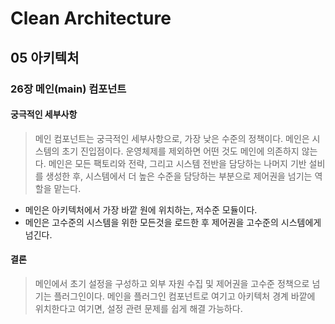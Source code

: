 # Clean Architecture

## 05 아키텍처

### 26장 메인(main) 컴포넌트

#### 궁극적인 세부사항

> 메인 컴포넌트는 궁극적인 세부사항으로, 가장 낮은 수준의 정책이다. 메인은 시스템의 초기 진입점이다. 운영체제를 제외하면 어떤 것도 메인에 의존하지 않는다. 메인은 모든 팩토리와 전략, 그리고 시스템 전반을 담당하는 나머지 기반 설비를 생성한 후, 시스템에서 더 높은 수준을 담당하는 부분으로 제어권을 넘기는 역할을 맡는다.

- 메인은 아키텍처에서 가장 바깥 원에 위치하는, 저수준 모듈이다.
- 메인은 고수준의 시스템을 위한 모든것을 로드한 후 제어권을 고수준의 시스템에게 넘긴다.

#### 결론

> 메인에서 초기 설정을 구성하고 외부 자원 수집 및 제어권을 고수준 정책으로 넘기는 플러그인이다. 메인을 플러그인 컴포넌트로 여기고 아키텍처 경계 바깥에 위치한다고 여기면, 설정 관련 문제를 쉽게 해결 가능하다.
